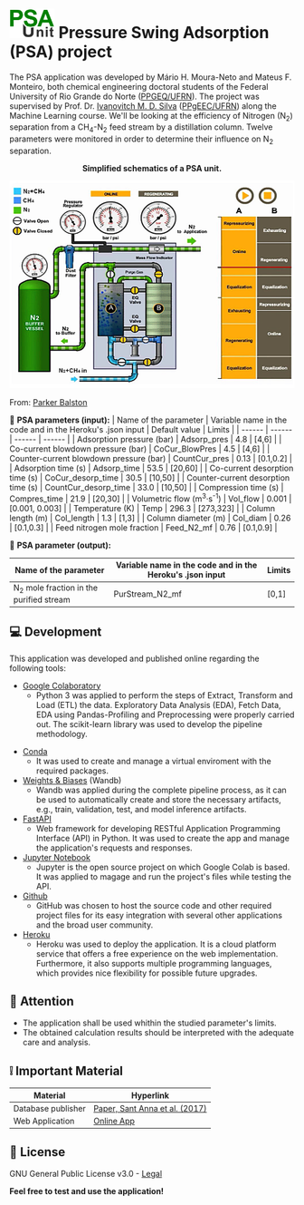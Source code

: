 # <left><img width="80" src="images/PSA_logo.png"></left> Pressure Swing Adsorption (PSA) project

The PSA application was developed by Mário H. Moura-Neto and Mateus F. Monteiro, both chemical engineering doctoral students of the Federal University of Rio Grande do Norte ([PPGEQ/UFRN](https://sigaa.ufrn.br/sigaa/public/programa/portal.jsf?id=106)). The project was supervised by Prof. Dr. [Ivanovitch M. D. Silva](https://github.com/ivanovitchm) ([PPgEEC/UFRN](https://sigaa.ufrn.br/sigaa/public/programa/portal.jsf?id=103)) along the Machine Learning course.
We'll be looking at the efficiency of Nitrogen (N<sub>2</sub>) separation from a CH<sub>4</sub>-N<sub>2</sub> feed stream by a distillation column. Twelve parameters were monitored in order to determine their influence on N<sub>2</sub> separation.

<p align="center"><strong> Simplified schematics of a PSA unit. </strong></p>
<p align="center"> <img width="600" src="images/PSA_unit.png"> </p>

From: [Parker Balston](https://www.parker.com)

:small_blue_diamond: **PSA parameters (input):**
| Name of the parameter | Variable name in the code and in the Heroku's .json input | Default value | Limits | 
| ------ | ------ | ------ | ------ |
| Adsorption pressure (bar) | Adsorp_pres | 4.8 | [4,6] | 
| Co-current blowdown pressure (bar) | CoCur_BlowPres | 4.5 | [4,6] | 
| Counter-current blowdown pressure (bar) | CountCur_pres | 0.13 | [0.1,0.2] | 
| Adsorption time (s) | Adsorp_time | 53.5 | [20,60] | 
| Co-current desorption time (s) | CoCur_desorp_time | 30.5 | [10,50] | 
| Counter-current desorption time (s) | CountCur_desorp_time | 33.0 | [10,50] | 
| Compression time (s) | Compres_time | 21.9 | [20,30] | 
| Volumetric flow (m<sup>3</sup>·s<sup>-1</sup>) | Vol_flow | 0.001 | [0.001, 0.003] | 
| Temperature (K) | Temp | 296.3 | [273,323] | 
| Column length (m) | Col_length | 1.3 | [1,3] | 
| Column diameter (m) | Col_diam | 0.26 | [0.1,0.3] | 
| Feed nitrogen mole fraction | Feed_N2_mf | 0.76 | [0.1,0.9] | 

:small_orange_diamond: **PSA parameter (output):**

| Name of the parameter | Variable name in the code and in the Heroku's .json input | Limits | 
| ------ | ------ | ------ |
| N<sub>2</sub> mole fraction in the purified stream | PurStream_N2_mf | [0,1] | 

## :computer: Development

This application was developed and published online regarding the following tools:
- [Google Colaboratory](https://colab.research.google.com) 
   - Python 3 was applied to perform the steps of Extract, Transform and Load (ETL) the data. Exploratory Data Analysis (EDA), Fetch Data, EDA using Pandas-Profiling and Preprocessing were properly carried out. The scikit-learn library was used to develop the pipeline methodology.</p>
- [Conda](https://docs.conda.io/en/latest/)
   - It was used to create and manage a virtual enviroment with the required packages.
- [Weights & Biases](https://wandb.ai/site) (Wandb)
  - Wandb was applied during the complete pipeline process, as it can be used to automatically create and store the necessary artifacts, e.g., train, validation, test, and model inference artifacts.  
- [FastAPI](https://fastapi.tiangolo.com/)
   - Web framework for developing RESTful Application Programming Interface (API) in Python. It was used to create the app and manage the application's requests and responses.
- [Jupyter Notebook](https://jupyter.org/)
   - Jupyter is the open source project on which Google Colab is based. It was applied to magage and run the project's files while testing the API.
- [Github](https://github.com/)
   - GitHub was chosen to host the source code and other required project files for its easy integration with several other applications and the broad user community. 
- [Heroku](https://www.heroku.com/)
   - Heroku was used to deploy the application. It is a cloud platform service that offers a free experience on the web implementation. Furthermore, it also supports multiple programming languages, which provides nice flexibility for possible future upgrades.   


## :rotating_light: Attention
- The application shall be used whithin the studied parameter's limits.
- The obtained calculation results should be interpreted with the adequate care and analysis.   

## :grey_exclamation: Important Material

| Material | Hyperlink |
| ------ | ------ |
| Database publisher | [Paper, Sant Anna et al. (2017)](https://www.sciencedirect.com/science/article/abs/pii/S0098135417302053) |
| Web Application | [Online App](https://psa-unit.herokuapp.com/docs) |


## :bookmark_tabs: License

GNU General Public License v3.0 - [Legal](https://www.gnu.org/licenses/gpl-3.0.html)

**Feel free to test and use the application!**

[//]: # (If desired to use multiple references along the markdown file, the links used in the body of the note can be substituted by keywords, then the links get stripped out when the markdown processor does its job. There is no need to format nicely because it shouldn't be seen. For example:)
   [repo]: <https://github.comr>
